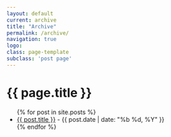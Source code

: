 ```yaml
---
layout: default
current: archive
title: "Archive"
permalink: /archive/
navigation: true
logo: 
class: page-template
subclass: 'post page'
---
```


<h1>{{ page.title }}</h1>

<ul>
{% for post in site.posts %}
  <li>
    <!-- <a href="{{ post.url | prepend: site.baseurl }}">{{ post.title }}</a> -->
    <a href="{{ post.url | prepend: site.baseurl }}">{{ post.title }}</a>
    <span>- {{ post.date | date: "%b %d, %Y" }}</span>
  </li>
{% endfor %}
</ul>